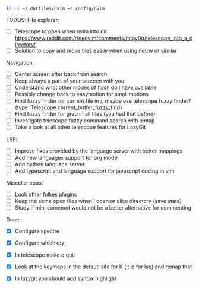 ```bash
ln -s ~/.dotfiles/nvim ~/.config/nvim
```

TODOS:
File explorer:
- [ ] Telescope to open when nvim into dir https://www.reddit.com/r/neovim/comments/mtay0q/telescope_into_a_directory/
- [ ] Solution to copy and move files easily when using netrw or similar

Navigation:
- [ ] Center screen after back from search
- [ ] Keep always a part of your screeen with you
- [ ] Understand what other modes of flash do I have available
- [ ] Possibly change back to easymotion for small motions
- [ ] Find fuzzy finder for current file in /, maybe use telescope fuzzy finder? (type :Telescope current_buffer_fuzzy_find)
- [ ] Find fuzzy finder for grep in all files (you had that before)
- [ ] Investigate telescope fuzzy command search with :cmap
- [ ] Take a look at all other telescope features for LazyGit

LSP:
- [ ] Improve fixes provided by the language server with better mappings
- [ ] Add new languages support for org mode
- [ ] Add python language server
- [ ] Add typescript and language support for javascript coding in vim

Miscellaneous:
- [ ] Look other folkes plugins
- [ ] Keep the same open files when I open or clise directory (save state)
- [ ] Study if mini comemnt would not be a better alternative for commenting

Done:
- [X] Configure spectre
- [X] Configure whichkey
- [X] In telescope make q quit
- [X] Look at the keymaps in the defautl site for K (it is for lsp) and remap that
- [X] In lazygit you should add syntax highlight

